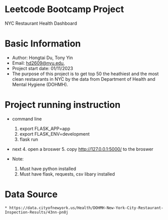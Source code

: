 # Leetcode Bootcamp Project
NYC Restaurant Health Dashboard

# Basic Information
* Author: Hongtai Du, Tony Yin
* Email: hd2609@nyu.edu,
* Project start date: 01/11/2023
* The purpose of this project is to get top 50 the heathiest and the most clean restaurants in NYC by the data from Department of Health and Mental Hygiene (DOHMH).

# Project running instruction
* command line
    1. export FLASK_APP=app
    2. export FLASK_ENV=development
    3. flask run
* next
    4. open a broswer
    5. copy http://127.0.0.1:5000/ to the broswer

* Note:
    1. Must have python installed
    2. Must have flask, requests, csv libary installed

# Data Source
    * https://data.cityofnewyork.us/Health/DOHMH-New-York-City-Restaurant-Inspection-Results/43nn-pn8j